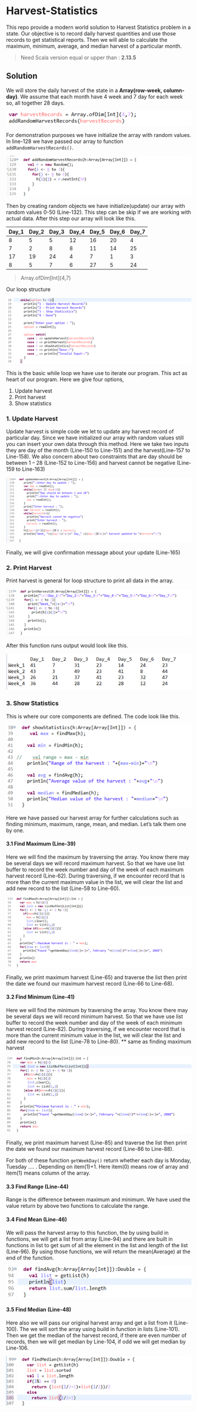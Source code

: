 # Harvest-Statistics
This repo provide a modern world solution to Harvest Statistics problem in a state.
Our objective is to record daily harvest quantities and use those records to get statistical reports.
Then we will able to calculate the maximum, minimum, average, and median harvest of a particular month.

> Need Scala version equal or upper than : **2.13.5**

## Solution
We will store the daily harvest of the state in a **Array(row-week, column-day)**.
We assume that each month have 4 week and 7 day for each week so, all together 28 days.

![alt text](img/Picture1.png?raw=true "Array initialization")

For demonstration purposes we have initialize the array with random values.
In line-128 we have passed our array to function `addRandomHarvestRecords()`.

![alt text](img/Picture2.png?raw=true "function addRandomHarvestRecords")

Then by creating random objects we have initialize(update) our array with random values 0-50 (Line-132).
This step can be skip if we are working with actual data. After this step our array will look like this.

Day_1 | Day_2 | Day_3 | Day_4 | Day_5 | Day_6 | Day_7
--- | --- | --- | --- | --- | --- | ---
8	| 5	| 5	| 12	| 16	| 20 | 4
7	| 2	| 8	| 8	| 11 | 14 |	25
17 | 19 |	24 | 4 | 7 | 1 | 3
8	| 5	| 7	| 6	| 27 | 5 | 24
> Array.ofDim\[Int\]\(4,7\)

Our loop structure

![alt text](img/Picture3.png?raw=true "loop structure")

This is the basic while loop we have use to iterate our program. This act as heart of our program. Here we give four options,
1.	Update harvest
2.	Print harvest
3.	Show statistics

### 1. Update Harvest
Update harvest is simple code we let to update any harvest record of particular day.
Since we have initialized our array with random values still you can insert your own data through this method.
Here we take two inputs they are day of the month (Line-150 to Line-151) and the harvest(Line-157 to Line-158).
We also concern about two constraints that are day should be between 1 – 28 (Line-152 to Line-156) and harvest cannot be negative (Line-159 to Line-163)

![alt text](img/Picture4.png?raw=true "function updateHarvestRecords")

Finally, we will give confirmation message about your update (Line-165)

### 2. Print Harvest
Print harvest is general for loop structure to print all data in the array.
 
![alt text](img/Picture5.png?raw=true "function printHarvest")

After this function runs output would look like this.

![alt text](img/Picture6.png?raw=true "output array")
 
### 3. Show Statistics
This is where our core components are defined. The code look like this.

![alt text](img/Picture7.png?raw=true "function showStatistics")

Here we have passed our harvest array for further calculations such as finding minimum, maximum, range, mean, and median. Let’s talk them one by one.


#### 3.1 Find Maximum (Line-39)
Here we will find the maximum by traversing the array. You know there may be several days we will record maximum harvest. 
So that we have use list buffer to record the week number and day of the week of each maximum harvest record (Line-62). 
During traversing, if we encounter record that is more than the current maximum value in the list, 
we will clear the list and add new record to the list (Line-58 to Line-60).

![alt text](img/Picture8.png?raw=true "function findMax")

Finally, we print maximum harvest (Line-65) and traverse the list then print the date we found our maximum harvest record (Line-66 to Line-68).


#### 3.2 Find Minimum (Line-41)
Here we will find the minimum by traversing the array. You know there may be several days we will record minimum harvest. 
So that we have use list buffer to record the week number and day of the week of each minimum harvest record (Line-82). During traversing,
if we encounter record that is more than the current minimum value in the list, we will clear the list and add new record to the list (Line-78 to Line-80).
** same as finding maximum harvest

![alt text](img/Picture9.png?raw=true "function findMin")

Finally, we print maximum harvest (Line-85) and traverse the list then print the date we found our maximum harvest record (Line-86 to Line-88).

For both of these function `getWeekDay()` return whether each day is Monday, Tuesday …. . Depending on item(1)+1. Here item(0) means row of array and item(1) means column of the array.


#### 3.3 Find Range (Line-44)
Range is the difference between maximum and minimum. We have used the value return by above two functions to calculate the range.


#### 3.4 Find Mean (Line-46)
We will pass the harvest array to this function, the by using build in functions, 
we will get a list from array (Line-94) and there are built in functions in list to get sum of all the element in the list and length of the list (Line-96).
By using those functions, we will return the mean(Average) at the end of the function.

![alt text](img/Picture10.png?raw=true "function findAvg")

#### 3.5 Find Median (Line-48)
Here also we will pass our original harvest array and get a list from it (Line-100). 
The we will sort the array using build in function in lists (Line-101). Then we get the median of the harvest record,
if there are even number of records, then we will get median by Line-104, if odd we will get median by Line-106.

![alt text](img/Picture11.png?raw=true "function findMedian")
